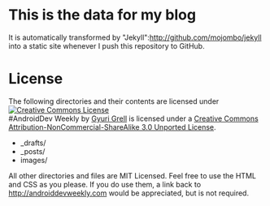 # This is the data for my blog

It is automatically transformed by "Jekyll":http://github.com/mojombo/jekyll into a static site whenever I push this repository to GitHub.

# License

The following directories and their contents are licensed under <a rel="license" href="http://creativecommons.org/licenses/by-nc-sa/3.0/"><img alt="Creative Commons License" style="border-width:0" src="http://i.creativecommons.org/l/by-nc-sa/3.0/88x31.png" /></a><br /><span xmlns:dct="http://purl.org/dc/terms/" href="http://purl.org/dc/dcmitype/Text" property="dct:title" rel="dct:type">#AndroidDev Weekly</span> by <a xmlns:cc="http://creativecommons.org/ns#" href="http://androiddevweekly.com" property="cc:attributionName" rel="cc:attributionURL">Gyuri Grell</a> is licensed under a <a rel="license" href="http://creativecommons.org/licenses/by-nc-sa/3.0/">Creative Commons Attribution-NonCommercial-ShareAlike 3.0 Unported License</a>.

* _drafts/
* _posts/
* images/

All other directories and files are MIT Licensed. Feel free to use the HTML and CSS as you please. If you do use them, a link back to http://androiddevweekly.com would be appreciated, but is not required.